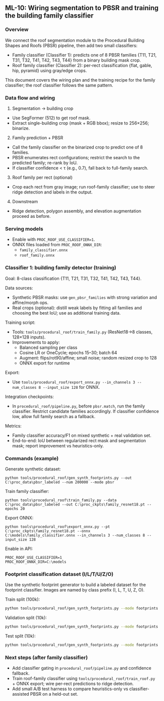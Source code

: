 ## ML-10: Wiring segmentation to PBSR and training the building family classifier

### Overview

We connect the roof segmentation module to the Procedural Building Shapes and Roofs (PBSR) pipeline, then add two small classifiers:

- Family classifier (Classifier 1): predicts one of 8 PBSR families {T11, T21, T31, T32, T41, T42, T43, T44} from a binary building mask crop.
- Roof family classifier (Classifier 2): per-rect classification {flat, gable, hip, pyramid} using gray/edge crops.

This document covers the wiring plan and the training recipe for the family classifier; the roof classifier follows the same pattern.

### Data flow and wiring

1) Segmentation → building crop
- Use SegFormer (512) to get roof mask.
- Extract single-building crop (mask + RGB bbox); resize to 256×256; binarize.

2) Family prediction + PBSR
- Call the family classifier on the binarized crop to predict one of 8 families.
- PBSR enumerates rect configurations; restrict the search to the predicted family; re-rank by IoU.
- If classifier confidence < τ (e.g., 0.7), fall back to full-family search.

3) Roof family per rect (optional)
- Crop each rect from gray image; run roof-family classifier; use to steer ridge detection and labels in the output.

4) Downstream
- Ridge detection, polygon assembly, and elevation augmentation proceed as before.

### Serving models

- Enable with `PROC_ROOF_USE_CLASSIFIER=1`.
- ONNX files loaded from `PROC_ROOF_ONNX_DIR`:
  - `family_classifier.onnx`
  - `roof_family.onnx`

### Classifier 1: building family detector (training)

Goal: 8-class classification {T11, T21, T31, T32, T41, T42, T43, T44}.

Data sources:
- Synthetic PBSR masks: use `gen_pbsr_families` with strong variation and affine/morph ops.
- Real crops (optional): distill weak labels by fitting all families and choosing the best IoU; use as additional training data.

Training script:
- Tools: `tools/procedural_roof/train_family.py` (ResNet18→8 classes, 128×128 inputs).
- Improvements to apply:
  - Balanced sampling per class
  - Cosine LR or OneCycle; epochs 15–30; batch 64
  - Augment: flips/rot90/affine; small noise; random resized crop to 128
  - ONNX export for runtime

Export:
- Use `tools/procedural_roof/export_onnx.py --in_channels 3 --num_classes 8 --input_size 128` for ONNX.

Integration checkpoints:
- In `procedural_roof/pipeline.py`, before `pbsr.match`, run the family classifier. Restrict candidate families accordingly. If classifier confidence low, allow full family search as a fallback.

Metrics:
- Family classifier accuracy/F1 on mixed synthetic + real validation set.
- End-to-end: IoU between regularized rect mask and segmentation mask; report improvement vs heuristics-only.

### Commands (example)

Generate synthetic dataset:
```
python tools/procedural_roof/gen_synth_footprints.py --out C:\proc_data\pbsr_labeled --num 200000 --mode pbsr
```

Train family classifier:
```
python tools\procedural_roof\train_family.py --data C:\proc_data\pbsr_labeled --out C:\proc_ckpts\family_resnet18.pt --epochs 20
```

Export ONNX:
```
python tools\procedural_roof\export_onnx.py --pt C:\proc_ckpts\family_resnet18.pt --onnx C:\models\family_classifier.onnx --in_channels 3 --num_classes 8 --input_size 128
```

Enable in API:
```
PROC_ROOF_USE_CLASSIFIER=1
PROC_ROOF_ONNX_DIR=C:\models
```

### Footprint classification dataset (I/L/T/U/Z/O)

Use the synthetic footprint generator to build a labeled dataset for the footprint classifier. Images are named by class prefix (I, L, T, U, Z, O).

Train split (100k):
```bash
python tools/procedural_roof/gen_synth_footprints.py --mode footprints --out artifacts/footprints_cls/train --num 100000 --wipe --seed 1337 --bbox_min_side_frac 0.6 --bbox_max_side_frac 0.85 --morph_prob 0.35 --rotate_prob 0.9 --rotate_max_deg 30 --boundary_noise_prob 1.0 --boundary_noise_density 0.025 --boundary_add_frac 0.5 --boundary_band_px 6 --boundary_blob_radius_min 3 --preview_count 0
```

Validation split (10k):
```bash
python tools/procedural_roof/gen_synth_footprints.py --mode footprints --out artifacts/footprints_cls/val --num 10000 --wipe --seed 2026 --bbox_min_side_frac 0.6 --bbox_max_side_frac 0.85 --morph_prob 0.35 --rotate_prob 0.9 --rotate_max_deg 30 --boundary_noise_prob 1.0 --boundary_noise_density 0.025 --boundary_add_frac 0.5 --boundary_band_px 6 --preview_count 0
```

Test split (10k):
```bash
python tools/procedural_roof/gen_synth_footprints.py --mode footprints --out artifacts/footprints_cls/test --num 10000 --wipe --seed 4243 --bbox_min_side_frac 0.6 --bbox_max_side_frac 0.85 --morph_prob 0.35 --rotate_prob 0.9 --rotate_max_deg 30 --boundary_noise_prob 1.0 --boundary_noise_density 0.025 --boundary_add_frac 0.5 --boundary_band_px 6 --preview_count 0
```

### Next steps (after family classifier)

- Add classifier gating in `procedural_roof/pipeline.py` and confidence fallback.
- Train roof-family classifier using `tools/procedural_roof/train_roof.py` + ONNX export; wire per-rect predictions to ridge detection.
- Add small A/B test harness to compare heuristics-only vs classifier-assisted PBSR on a held-out set.


